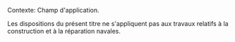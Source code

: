 Contexte: Champ d'application.

Les dispositions du présent titre ne s'appliquent pas aux travaux relatifs à la construction et à la réparation navales.